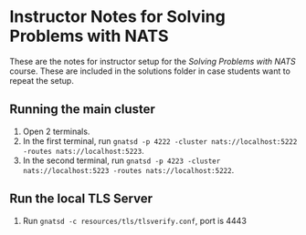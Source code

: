 
# Instructor Notes for Solving Problems with NATS

These are the notes for instructor setup for the _Solving Problems with NATS_ course. These are included
in the solutions folder in case students want to repeat the setup.

## Running the main cluster

1. Open 2 terminals.
2. In the first terminal, run `gnatsd -p 4222 -cluster nats://localhost:5222 -routes nats://localhost:5223`.
3. In the second terminal, run `gnatsd -p 4223 -cluster nats://localhost:5223 -routes nats://localhost:5222`.

## Run the local TLS Server

1. Run `gnatsd -c resources/tls/tlsverify.conf`, port is 4443